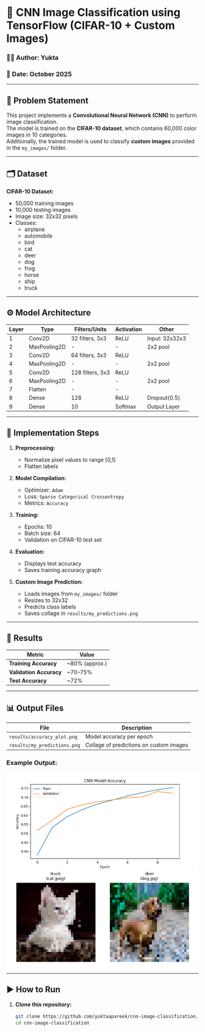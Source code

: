 # 🧠 CNN Image Classification using TensorFlow (CIFAR-10 + Custom Images)

### 👩‍💻 Author: Yukta
### 📅 Date: October 2025  

---

## 📌 Problem Statement
This project implements a **Convolutional Neural Network (CNN)** to perform image classification.  
The model is trained on the **CIFAR-10 dataset**, which contains 60,000 color images in 10 categories.  
Additionally, the trained model is used to classify **custom images** provided in the `my_images/` folder.

---

## 🗂️ Dataset
**CIFAR-10 Dataset:**
- 50,000 training images  
- 10,000 testing images  
- Image size: 32x32 pixels  
- Classes:  
  - airplane  
  - automobile  
  - bird  
  - cat  
  - deer  
  - dog  
  - frog  
  - horse  
  - ship  
  - truck  

---

## ⚙️ Model Architecture
| Layer | Type | Filters/Units | Activation | Other |
|-------|------|----------------|-------------|--------|
| 1 | Conv2D | 32 filters, 3x3 | ReLU | Input: 32x32x3 |
| 2 | MaxPooling2D | - | - | 2x2 pool |
| 3 | Conv2D | 64 filters, 3x3 | ReLU |  |
| 4 | MaxPooling2D | - | - | 2x2 pool |
| 5 | Conv2D | 128 filters, 3x3 | ReLU |  |
| 6 | MaxPooling2D | - | - | 2x2 pool |
| 7 | Flatten | - | - |  |
| 8 | Dense | 128 | ReLU | Dropout(0.5) |
| 9 | Dense | 10 | Softmax | Output Layer |

---

## 🧩 Implementation Steps
1. **Preprocessing:**  
   - Normalize pixel values to range [0,1]  
   - Flatten labels  

2. **Model Compilation:**  
   - Optimizer: `Adam`  
   - Loss: `Sparse Categorical Crossentropy`  
   - Metrics: `Accuracy`  

3. **Training:**  
   - Epochs: 10  
   - Batch size: 64  
   - Validation on CIFAR-10 test set  

4. **Evaluation:**  
   - Displays test accuracy  
   - Saves training accuracy graph  

5. **Custom Image Prediction:**  
   - Loads images from `my_images/` folder  
   - Resizes to 32x32  
   - Predicts class labels  
   - Saves collage in `results/my_predictions.png`

---

## 🧠 Results
| Metric | Value |
|---------|--------|
| **Training Accuracy** | ~80% (approx.) |
| **Validation Accuracy** | ~70–75% |
| **Test Accuracy** | ~72% |

---

## 📊 Output Files
| File | Description |
|------|--------------|
| `results/accuracy_plot.png` | Model accuracy per epoch |
| `results/my_predictions.png` | Collage of predictions on custom images |

### Example Output:
![Accuracy Plot](results/accuracy_plot.png)
![Predictions Collage](results/my_predictions.png)

---

## ▶️ How to Run

1. **Clone this repository:**
   ```bash
   git clone https://github.com/yuktaapareek/cnn-image-classification.git
   cd cnn-image-classification
